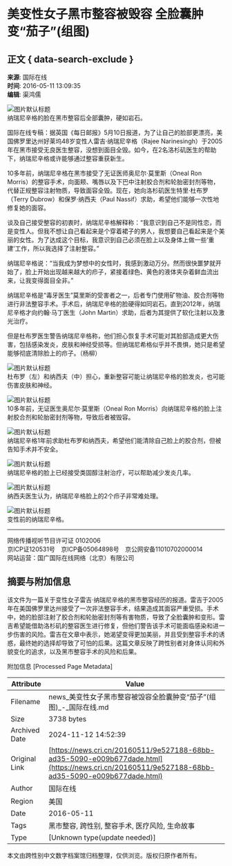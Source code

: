 # 美变性女子黑市整容被毁容 全脸囊肿变“茄子”(组图)

## 正文 { data-search-exclude }


**来源**: 国际在线  
**时间**: 2016-05-11 13:09:35  
**编辑**: 渠鸿儒  

![图片默认标题](https://p2.cri.cn/M00/4A/2E/CqgNOlcyvtiAUg3KAAAAAAAAAAA538.634x393.jpg)  
纳瑞尼辛格的脸在黑市整容后全部囊肿，硬如岩石。

国际在线专稿：据英国《每日邮报》5月10日报道，为了让自己的脸部更漂亮，美国佛罗里达州好莱坞48岁变性人雷吉·纳瑞尼辛格（Rajee Narinesingh）于2005年在黑市接受无良医生整容，没想到面目全毁。如今，在2名洛杉矶医生的帮助下，纳瑞尼辛格或许能够通过整容重获新生。

10多年前，纳瑞尼辛格在黑市接受了无证医师奥尼尔·莫里斯（Oneal Ron Morris）的整容手术，向面颊、嘴唇以及下巴中注射胶合剂和轮胎密封剂等物，代替正规整容注射物质，导致面容全毁。现在，她向洛杉矶医生特里·杜布罗（Terry Dubrow）和保罗·纳西夫（Paul Nassif）求助，希望他们能够一次性地修复她的面容。

谈及自己接受整容的初衷时，纳瑞尼辛格解释称：“我意识到自己不是同性恋，而是变性人。但我不想让自己看起来是个穿着裙子的男人，我想要自己看起来是个美丽的女性。为了达成这个目标，我意识到自己必须在脸上以及身体上做一些‘重建’工作，所以我选择了注射整容。”

纳瑞尼辛格说：“当我成为梦想中的女性时，我感到激动万分。然而很快噩梦就开始了，脸上开始出现越来越大的疖子，紧接着绿色、黄色的液体夹杂着鲜血流出来，让我变得面目全非。”

纳瑞尼辛格是“毒牙医生”莫里斯的受害者之一，后者专门使用矿物油、胶合剂等物进行非法整容手术。手术后，纳瑞尼辛格的脸硬得如同岩石。直到2012年，纳瑞尼辛格才向约翰·马丁医生（John Martin）求助，后者为其提供了软化注射以及激光治疗。

但是杜布罗医生警告纳瑞尼辛格称，他们担心恢复手术可能对其脸部造成更大伤害，包括感染发炎，皮肤和神经受损等。但纳瑞尼希格似乎并不畏惧，她只是希望能够彻底清除脸上的疖子。（杨柳）

![图片默认标题](https://p2.cri.cn/M00/4A/2E/CqgNOlcyvtiASJsTAAAAAAAAAAA958.634x333.jpg)  
杜布罗（左）和纳西夫（中）担心，重新整容可能让纳瑞尼辛格的脸发炎，也可能伤害皮肤和神经。

![图片默认标题](https://p2.cri.cn/M00/4A/2E/CqgNOlcyvtiANHflAAAAAAAAAAA861.642x387.640x386.jpg)  
10多年前，无证医生奥尼尔·莫里斯（Oneal Ron Morris）向纳瑞尼辛格的脸上注射胶合剂和轮胎密封剂等物，导致后者被毁容。

![图片默认标题](https://p2.cri.cn/M00/4A/2E/CqgNOlcyvtiAeoMKAAAAAAAAAAA593.634x324.jpg)  
纳瑞尼辛格1年前求助杜布罗和纳西夫，希望他们能清除自己脸上的胶合剂，但被告知手术并不安全。

![图片默认标题](https://p2.cri.cn/M00/4A/2E/CqgNOlcyvtmATTdHAAAAAAAAAAA087.634x335.jpg)  
纳瑞尼辛格的脸上已经接受类固醇注射治疗，可以帮助减少发炎几率。

![图片默认标题](https://p2.cri.cn/M00/4A/2E/CqgNOlcyvtiADTOGAAAAAAAAAAA147.634x336.jpg)  
纳西夫医生认为，纳瑞尼辛格脸上的2个疖子非常难处理。

![图片默认标题](https://p2.cri.cn/M00/4A/2E/CqgNOlcyvtmAVhGDAAAAAAAAAAA179.638x470.jpg)  
变性前的纳瑞尼辛格。 

--- 

网络传播视听节目许可证 0102006  
京ICP证120531号　京ICP备05064898号　京公网安备11010702000014  
网站运营：国广国际在线网络（北京）有限公司  


## 摘要与附加信息

<!-- tcd_abstract -->
该文件为一篇关于变性女子雷吉·纳瑞尼辛格的黑市整容经历的报道。雷吉于2005年在美国佛罗里达州接受了一次非法整容手术，结果造成其面容严重受损。手术中，她的脸部注射了胶合剂和轮胎密封剂等有害物质，导致了全脸囊肿和变形。雷吉希望能借助洛杉矶的整容医生进行修复，但他们警告该手术可能面临感染和进一步伤害的风险。雷吉在文章中表示，她渴望变得更加美丽，并且受到整容手术的诱惑，最终她的选择却导致了可怕的后果。这篇文章反映了跨性别者对身体认同和外貌变化的追求，以及黑市整容手术的风险和后果。
<!-- tcd_abstract_end -->

附加信息 [Processed Page Metadata]

| Attribute       | Value                                  |
|-----------------|----------------------------------------|
| Filename        | news_美变性女子黑市整容被毁容全脸囊肿变“茄子”(组图)_-_国际在线.md                             |
| Size            | 3738 bytes                           |
| Archived Date   | 2024-11-12 14:52:39                             |
| Original Link   | [https://news.cri.cn/20160511/9e527188-68bb-ad35-5090-e009b677dade.html](https://news.cri.cn/20160511/9e527188-68bb-ad35-5090-e009b677dade.html)                       |
| Author          | 国际在线                               |
| Region          | 美国                               |
| Date            | 2016-05-11                                 |
| Tags            | 黑市整容, 跨性别, 整容手术, 医疗风险, 生命故事                                 |
| Type            | [Unknown type(update needed)]                                 |
<!-- tcd_table_end -->

本文由跨性别中文数字档案馆归档整理，仅供浏览。版权归原作者所有。
